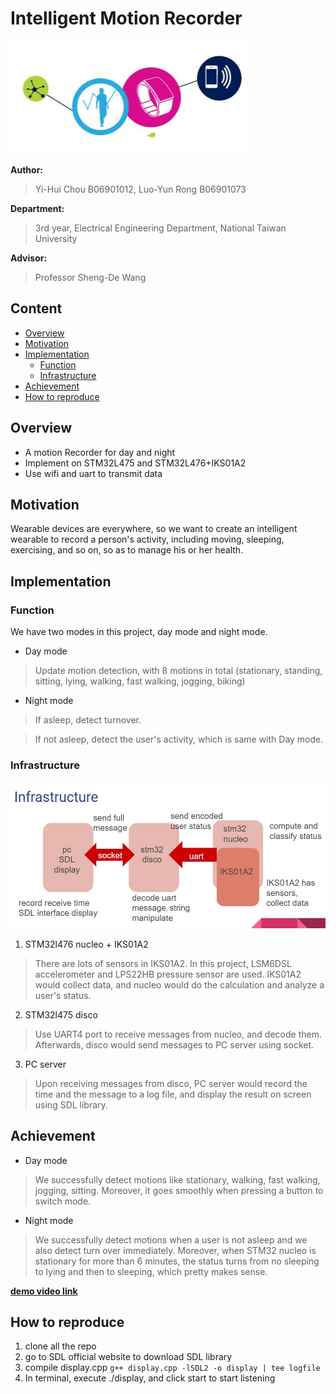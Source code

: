 # Intelligent Motion Recorder
![image](STM32Cube.JPG)


**Author:**
> Yi-Hui Chou B06901012,
> Luo-Yun Rong B06901073


**Department:**
> 3rd year, Electrical Engineering Department, National Taiwan University


**Advisor:**
> Professor Sheng-De Wang

## Content
- [Overview](#overview)
- [Motivation](#motivation)
- [Implementation](#implementation)
    + [Function](#function)
    + [Infrastructure](#infrastructure)
- [Achievement](#achievement)
- [How to reproduce](#how-to-reproduce)


## Overview
- A motion Recorder for day and night
- Implement on STM32L475 and STM32L476+IKS01A2
- Use wifi and uart to transmit data

## Motivation
Wearable devices are everywhere, so we want to create an  intelligent wearable to record a person's activity, including moving, sleeping, exercising, and so on, so as to manage his or her health.


## Implementation
### Function
We have two modes in this project, day mode and night mode.
- Day mode
> Update motion detection, with 8 motions in total (stationary, standing, sitting, lying, walking,          fast walking, jogging, biking)
- Night mode
> If asleep, detect turnover. 

> If not asleep, detect the user's activity, which is same with Day mode.

### Infrastructure
![image](Infrastruture.JPG)
1. STM32l476 nucleo + IKS01A2
> There are lots of sensors in IKS01A2.  In this project, LSM6DSL accelerometer and LPS22HB pressure sensor are used.  IKS01A2 would collect data, and nucleo would do the calculation and analyze a user's status.

2. STM32l475 disco
> Use UART4 port to receive messages from nucleo, and decode them.  Afterwards, disco would send messages to PC server using socket.

3. PC server
> Upon receiving messages from disco, PC server would record the time and the message to a log file, and display the result on screen using SDL library.
   

## Achievement
- Day mode
> We successfully detect motions like stationary, walking, fast walking, jogging, sitting.  Moreover, it goes smoothly when pressing a button to switch mode. 

- Night mode
> We successfully detect motions when a user is not asleep and we also detect turn over immediately.  Moreover, when STM32 nucleo is stationary for more than 6 minutes, the status turns from no sleeping to lying and then to sleeping, which pretty makes sense.


**[demo video link](https://drive.google.com/open?id=1mKJFM953Cb-rhk2k8j25r6vZ5kqS9A22)**


## How to reproduce
 1. clone all the repo
 2. go to SDL official website to download SDL library
 3. compile display.cpp `g++ display.cpp -lSDL2 -o display | tee logfile`
 4. In terminal, execute ./display, and click start to start listening
